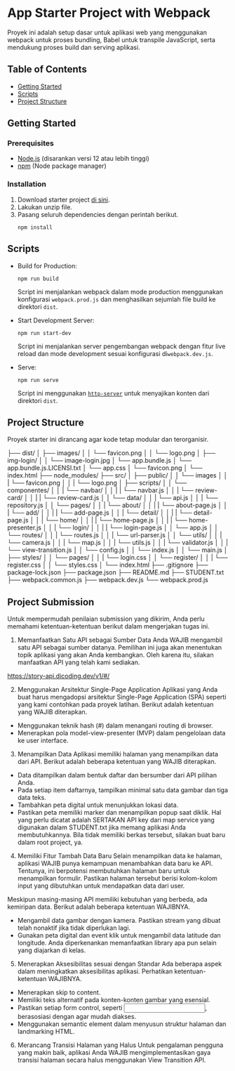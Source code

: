 # App Starter Project with Webpack

Proyek ini adalah setup dasar untuk aplikasi web yang menggunakan webpack untuk proses bundling, Babel untuk transpile JavaScript, serta mendukung proses build dan serving aplikasi.

## Table of Contents

- [Getting Started](#getting-started)
- [Scripts](#scripts)
- [Project Structure](#project-structure)

## Getting Started

### Prerequisites

- [Node.js](https://nodejs.org/) (disarankan versi 12 atau lebih tinggi)
- [npm](https://www.npmjs.com/) (Node package manager)

### Installation

1. Download starter project [di sini](https://raw.githubusercontent.com/dicodingacademy/a219-web-intermediate-labs/099-shared-files/starter-project-with-webpack.zip).
2. Lakukan unzip file.
3. Pasang seluruh dependencies dengan perintah berikut.
   ```shell
   npm install
   ```

## Scripts

- Build for Production:
  ```shell
  npm run build
  ```
  Script ini menjalankan webpack dalam mode production menggunakan konfigurasi `webpack.prod.js` dan menghasilkan sejumlah file build ke direktori `dist`.

- Start Development Server:
  ```shell
  npm run start-dev
  ```
  Script ini menjalankan server pengembangan webpack dengan fitur live reload dan mode development sesuai konfigurasi di`webpack.dev.js`.

- Serve:
  ```shell
  npm run serve
  ```
  Script ini menggunakan [`http-server`](https://www.npmjs.com/package/http-server) untuk menyajikan konten dari direktori `dist`.

## Project Structure

Proyek starter ini dirancang agar kode tetap modular dan terorganisir.

├── dist/
│   ├── images/
│   │   └── favicon.png
│   │   └── logo.png
│   ├── img-login/
│   │   └── image-login.jpg
│   └── app.bundle.js
│   └── app.bundle.js.LICENSI.txt
│   └── app.css
│   └── favicon.png
│   └── index.html
├── node_modules/
├── src/
│   ├── public/
│   │   └── images
│   │   |   └── favicon.png
│   │   |   └── logo.png
│   ├── scripts/
│   │   └── componentes/
│   │   |   └── navbar/
│   │   |   |   └── navbar.js
│   │   |   └── review-card/
│   │   |   |   └── review-card.js
│   │   └── data/
│   │   |   └── api.js
│   │   |   └── repository.js
│   │   └── pages/
│   │   |   └── about/
│   │   |   |   └── about-page.js
│   │   |   └── add/
│   │   |   |   └── add-page.js
│   │   |   └── detail/
│   │   |   |   └── detail-page.js
│   │   |   └── home/
│   │   |   |   └── home-page.js
│   │   |   |   └── home-presenter.js
│   │   |   └── login/
│   │   |   |   └── login-page.js
│   │   └── app.js
│   │   └── routes/
│   │   |   └── routes.js
│   │   |   └── url-parser.js
│   │   └── utils/
│   │   |   └── camera.js
│   │   |   └── map.js
│   │   |   └── utils.js
│   │   |   └── validator.js
│   │   |   └── view-transition.js
│   │   └── config.js
│   │   └── index.js
│   │   └── main.js
│   ├── styles/
│   │   └── pages/
│   │   |   └── login.css
│   │   └── register/
│   │   |   └── register.css
│   │   └── styles.css
│   └── index.html
├── .gitignore
├── package-lock.json
├── package.json
├── README.md
├── STUDENT.txt
├── webpack.common.js
├── webpack.dev.js
└── webpack.prod.js

## Project Submission

Untuk mempermudah penilaian submission yang dikirim, Anda perlu memahami ketentuan-ketentuan berikut dalam mengerjakan tugas ini.

1. Memanfaatkan Satu API sebagai Sumber Data
Anda WAJIB mengambil satu API sebagai sumber datanya. Pemilihan ini juga akan menentukan topik aplikasi yang akan Anda kembangkan. Oleh karena itu, silakan manfaatkan API yang telah kami sediakan.

  https://story-api.dicoding.dev/v1/#/

2. Menggunakan Arsitektur Single-Page Application
Aplikasi yang Anda buat harus mengadopsi arsitektur Single-Page Application (SPA) seperti yang kami contohkan pada proyek latihan. Berikut adalah ketentuan yang WAJIB diterapkan.

  - Menggunakan teknik hash (#) dalam menangani routing di browser.
  - Menerapkan pola model-view-presenter (MVP) dalam pengelolaan data ke user interface.

3. Menampilkan Data
Aplikasi memiliki halaman yang menampilkan data dari API. Berikut adalah beberapa ketentuan yang WAJIB diterapkan.
  - Data ditampilkan dalam bentuk daftar dan bersumber dari API pilihan Anda.
  - Pada setiap item daftarnya, tampilkan minimal satu data gambar dan tiga data teks.
  - Tambahkan peta digital untuk menunjukkan lokasi data.
  - Pastikan peta memiliki marker dan menampilkan popup saat diklik.
Hal yang perlu dicatat adalah SERTAKAN API key dari map service yang digunakan dalam STUDENT.txt jika memang aplikasi Anda membutuhkannya. Bila tidak memiliki berkas tersebut, silakan buat baru dalam root project, ya.

4. Memiliki Fitur Tambah Data Baru
Selain menampilkan data ke halaman, aplikasi WAJIB punya kemampuan menambahkan data baru ke API. Tentunya, ini berpotensi membutuhkan halaman baru untuk menampilkan formulir. Pastikan halaman tersebut berisi kolom-kolom input yang dibutuhkan untuk mendapatkan data dari user.

Meskipun masing-masing API memiliki kebutuhan yang berbeda, ada kemiripan data. Berikut adalah beberapa ketentuan WAJIBNYA.

  - Mengambil data gambar dengan kamera. Pastikan stream yang dibuat telah nonaktif jika tidak diperlukan lagi.
  - Gunakan peta digital dan event klik untuk mengambil data latitude dan longitude. Anda diperkenankan memanfaatkan library apa pun selain yang diajarkan di kelas.

5. Menerapkan Aksesibilitas sesuai dengan Standar
Ada beberapa aspek dalam meningkatkan aksesibilitas aplikasi. Perhatikan ketentuan-ketentuan WAJIBNYA.

  - Menerapkan skip to content.
  - Memiliki teks alternatif pada konten-konten gambar yang esensial.
  - Pastikan setiap form control, seperti <input>, berasosiasi dengan <label> agar mudah diakses.
  - Menggunakan semantic element dalam menyusun struktur halaman dan landmarking HTML.

6. Merancang Transisi Halaman yang Halus
Untuk pengalaman pengguna yang makin baik, aplikasi Anda WAJIB mengimplementasikan gaya transisi halaman secara halus menggunakan View Transition API.